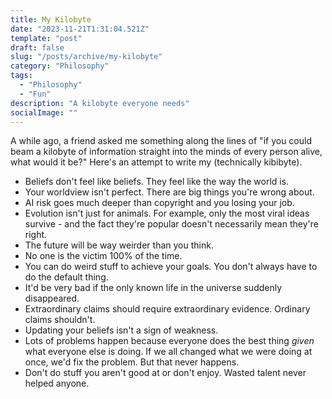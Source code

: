 ```yaml
---
title: My Kilobyte
date: "2023-11-21T1:31:04.521Z"
template: "post"
draft: false
slug: "/posts/archive/my-kilobyte"
category: "Philosophy"
tags:
  - "Philosophy"
  - "Fun"
description: "A kilobyte everyone needs"
socialImage: ""
---
```


A while ago, a friend asked me something along the lines of "if you could beam a kilobyte of information straight into the minds of every person alive, what would it be?" Here's an attempt to write my (technically kibibyte).  
- Beliefs don't feel like beliefs. They feel like the way the world is.
- Your worldview isn't perfect. There are big things you're wrong about.
- AI risk goes much deeper than copyright and you losing your job.
- Evolution isn't just for animals. For example, only the most viral ideas survive - and the fact they're popular doesn't necessarily mean they're right.
- The future will be way weirder than you think.
- No one is the victim 100% of the time.
- You can do weird stuff to achieve your goals. You don't always have to do the default thing.
- It'd be very bad if the only known life in the universe suddenly disappeared.
- Extraordinary claims should require extraordinary evidence. Ordinary claims shouldn't.
- Updating your beliefs isn't a sign of weakness.
- Lots of problems happen because everyone does the best thing *given* what everyone else is doing. If we all changed what we were doing at once, we'd fix the problem. But that never happens.
- Don't do stuff you aren't good at or don't enjoy. Wasted talent never helped anyone.
